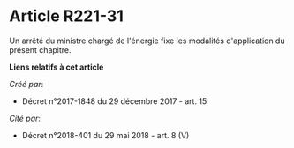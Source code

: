 # Article R221-31

Un arrêté du ministre chargé de l'énergie fixe les modalités d'application du présent chapitre.

**Liens relatifs à cet article**

_Créé par_:

  - Décret n°2017-1848 du 29 décembre 2017 - art. 15

_Cité par_:

  - Décret n°2018-401 du 29 mai 2018 - art. 8 (V)
